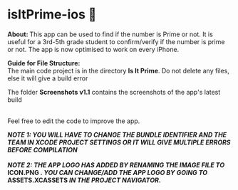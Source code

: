 # isItPrime-ios 🤔

<b> About: </b> This app can be used to find if the number is Prime or not. It is useful for a 3rd-5th grade student to confirm/verify if the number is prime or not. The app is now optimised to work on every iPhone.

<b> Guide for File Structure: </b> <br>
The main code project is in the directory <b>Is It Prime</b>. Do not delete any files, else it will give a build error

The folder <b>Screenshots v1.1</b> contains the screenshots of the app's latest build

<br>Feel free to edit the code to improve the app.

<b><i> NOTE 1: YOU WILL HAVE TO CHANGE THE BUNDLE IDENTIFIER AND THE TEAM IN XCODE PROJECT SETTINGS OR IT WILL GIVE MULTIPLE ERRORS BEFORE COMPILATION </i></b><br><br>
<b><i> NOTE 2: THE APP LOGO HAS ADDED BY RENAMING THE IMAGE FILE TO </i> ICON.PNG <i>. YOU CAN CHANGE/ADD THE APP LOGO BY GOING TO </i> ASSETS.XCASSETS <i> IN THE PROJECT NAVIGATOR.</i></b><br><br>
